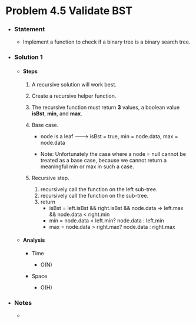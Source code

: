 # Problem 4.5 Validate BST

- ### Statement

  - Implement a function to check if a binary tree is a binary search tree.

- ### Solution 1

  - #### Steps

    1. A recursive solution will work best.

    2. Create a recursive helper function.

    3. The recursive function must return **3** values, a boolean value **isBst**, **min**, and **max**.

    4. Base case.

       - node is a leaf ---> isBst = true, min = node.data, max = node.data

       - Note: Unfortunately the case where a node = null cannot be treated as a base case, because we cannot return a meaningful min or max in such a case.

    5. Recursive step.
       1. recursively call the function on the left sub-tree.
       2. recursively call the function on the sub-tree.
       3. return
          - isBst = left.isBst && right.isBst && node.data => left.max && node.data < right.min
          - min = node.data < left.min? node.data : left.min
          - max = node.data > right.max? node.data : right.max

  - #### Analysis

    - Time

      - O(N)

    - Space
      - O(H)

- ### Notes

  -
